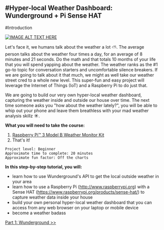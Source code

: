 #Hyper-local Weather Dashboard: Wunderground + Pi Sense HAT
---

#Introduction

[![IMAGE ALT TEXT HERE](https://github.com/InitialState/wunderground-sensehat/wiki/img/WeatherDashboardIntroThumb.jpg)](https://youtu.be/n-Dx6FE0VnQ)

Let's face it, we humans talk about the weather a lot ⛅️. The average person talks about the weather four times a day, for an average of 8 minutes and 21 seconds. Do the math and that totals 10 months of your life that you will spend yapping about the weather. The weather ranks as the #1 go-to topic for conversation starters and uncomfortable silence breakers. If we are going to talk about it that much, we might as well take our weather street cred to a whole new level. This super-fun and easy project will leverage the Internet of Things (IoT) and a Raspberry Pi to do just that. 

We are going to build our very own hyper-local weather dashboard, capturing the weather inside and outside our house over time. The next time someone asks you "how about the weather lately?", you will be able to whip out your phone and leave them breathless with your mad weather analysis skillz ☀️. 

**What you will need to take the course:**

1. [Raspberry Pi™ 3 Model B Weather Monitor Kit](http://www.mcmelectronics.com/product/83-16564RK)
2. That's it!

```
Project level: Beginner
Approximate time to complete: 20 minutes
Approximate fun factor: Off the charts
```

**In this step-by-step tutorial, you will:**
- learn how to use Wunderground's API to get the local outside weather in your area
- learn how to use a Raspberry Pi (http://www.raspberrypi.org) with a Sense HAT (https://www.raspberrypi.org/products/sense-hat/) to capture weather data inside your house
- build your own personal hyper-local weather dashboard that you can access from any web browser on your laptop or mobile device
- become a weather badass

[Part 1: Wunderground >>](Part-1.-Wunderground)